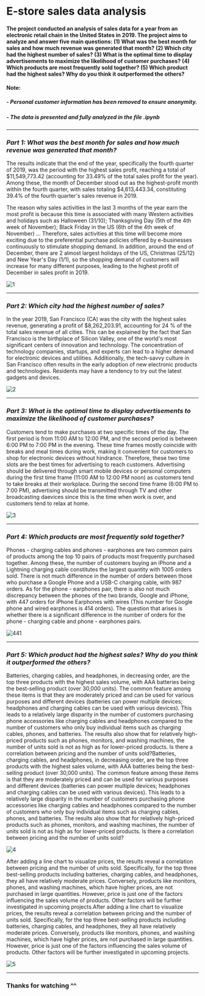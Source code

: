 # E-store sales data analysis
#### The project conducted an analysis of sales data for a year from an electronic retail chain in the United States in 2019. The project aims to analyze and answer five main questions: (1) What was the best month for sales and how much revenue was generated that month? (2) Which city had the highest number of sales? (3) What is the optimal time to display advertisements to maximize the likelihood of customer purchases? (4) Which products are most frequently sold together? (5) Which product had the highest sales? Why do you think it outperformed the others?

####   Note:
##### *- Personal customer information has been removed to ensure anonymity.*
##### *- The data is presented and fully analyzed in the file .ipynb*
***
### *Part 1: What was the best month for sales and how much revenue was generated that month?*
The results indicate that the end of the year, specifically the fourth quarter of 2019, was the period with the highest sales profit, reaching a total of $11,549,773.42 (accounting for 33.49% of the total sales profit for the year). Among these, the month of December stood out as the highest-profit month within the fourth quarter, with sales totaling $4,613,443.34, constituting 39.4% of the fourth quarter's sales revenue in 2019.

The reason why sales activities in the last 3 months of the year earn the most profit is because this time is associated with many Western activities and holidays such as Halloween (31/10); Thanksgiving Day (5th of the 4th week of November); Black Friday in the US (6th of the 4th week of November) ... Therefore, sales activities at this time will become more exciting due to the preferential purchase policies offered by e-businesses continuously to stimulate shopping demand. In addition, around the end of December, there are 2 almost largest holidays of the US, Christmas (25/12) and New Year's Day (1/1), so the shopping demand of customers will increase for many different purposes, leading to the highest profit of December in sales profit in 2019.

![1](https://github.com/longlq2002/e-store_sales_data_analysis/assets/91828687/37bc3532-3950-466e-b046-d88652e76d95)
***
### *Part 2: Which city had the highest number of sales?*
In the year 2019, San Francisco (CA) was the city with the highest sales revenue, generating a profit of $8,262,203.91, accounting for 24 % of the total sales revenue of all cities. This can be explained by the fact that San Francisco is the birthplace of Silicon Valley, one of the world's most significant centers of innovation and technology. The concentration of technology companies, startups, and experts can lead to a higher demand for electronic devices and utilities. Additionally, the tech-savvy culture in San Francisco often results in the early adoption of new electronic products and technologies. Residents may have a tendency to try out the latest gadgets and devices.

![2](https://github.com/longlq2002/e-store_sales_data_analysis/assets/91828687/c56876e5-6a8f-4acf-9a00-3c740f5e603f)
***
### *Part 3: What is the optimal time to display advertisements to maximize the likelihood of customer purchases?*
Customers tend to make purchases at two specific times of the day. The first period is from 11:00 AM to 12:00 PM, and the second period is between 6:00 PM to 7:00 PM in the evening. These time frames mostly coincide with breaks and meal times during work, making it convenient for customers to shop for electronic devices without hindrance. Therefore, these two time slots are the best times for advertising to reach customers. Advertising should be delivered through smart mobile devices or personal computers during the first time frame (11:00 AM to 12:00 PM noon) as customers tend to take breaks at their workplace. During the second time frame (6:00 PM to 7:00 PM), advertising should be transmitted through TV and other broadcasting daevices since this is the time when work is over, and customers tend to relax at home.

![3](https://github.com/longlq2002/e-store_sales_data_analysis/assets/91828687/bed66bda-a845-49dc-8e44-a6537389de75)
***
### *Part 4: Which products are most frequently sold together?*
Phones - charging cables and phones - earphones are two common pairs of products among the top 10 pairs of products most frequently purchased together. Among these, the number of customers buying an iPhone and a Lightning charging cable constitutes the largest quantity with 1005 orders sold. There is not much difference in the number of orders between those who purchase a Google Phone and a USB-C charging cable, with 987 orders. As for the phone - earphones pair, there is also not much discrepancy between the phones of the two brands, Google and iPhone, with 447 orders for iPhone Earphones with wires (This number for Google phone and wired earphones is 414 orders). The question that arises is whether there is a significant difference in the number of orders for the phone - charging cable and phone - earphones pairs.

![441](https://github.com/longlq2002/e-store_sales_data_analysis/assets/91828687/c048b5ad-f9e9-470e-9955-df61842ff758)
***
### *Part 5: Which product had the highest sales? Why do you think it outperformed the others?*
Batteries, charging cables, and headphones, in decreasing order, are the top three products with the highest sales volume, with AAA batteries being the best-selling product (over 30,000 units). The common feature among these items is that they are moderately priced and can be used for various purposes and different devices (batteries can power multiple devices; headphones and charging cables can be used with various devices). This leads to a relatively large disparity in the number of customers purchasing phone accessories like charging cables and headphones compared to the number of customers who only buy individual items such as charging cables, phones, and batteries. The results also show that for relatively high-priced products such as phones, monitors, and washing machines, the number of units sold is not as high as for lower-priced products. Is there a correlation between pricing and the number of units sold?Batteries, charging cables, and headphones, in decreasing order, are the top three products with the highest sales volume, with AAA batteries being the best-selling product (over 30,000 units). The common feature among these items is that they are moderately priced and can be used for various purposes and different devices (batteries can power multiple devices; headphones and charging cables can be used with various devices). This leads to a relatively large disparity in the number of customers purchasing phone accessories like charging cables and headphones compared to the number of customers who only buy individual items such as charging cables, phones, and batteries. The results also show that for relatively high-priced products such as phones, monitors, and washing machines, the number of units sold is not as high as for lower-priced products. Is there a correlation between pricing and the number of units sold?


![4](https://github.com/longlq2002/e-store_sales_data_analysis/assets/91828687/602a3bec-4d5e-4206-bb50-7e26e25da2c5)

After adding a line chart to visualize prices, the results reveal a correlation between pricing and the number of units sold. Specifically, for the top three best-selling products including batteries, charging cables, and headphones, they all have relatively moderate prices. Conversely, products like monitors, phones, and washing machines, which have higher prices, are not purchased in large quantities. However, price is just one of the factors influencing the sales volume of products. Other factors will be further investigated in upcoming projects.After adding a line chart to visualize prices, the results reveal a correlation between pricing and the number of units sold. Specifically, for the top three best-selling products including batteries, charging cables, and headphones, they all have relatively moderate prices. Conversely, products like monitors, phones, and washing machines, which have higher prices, are not purchased in large quantities. However, price is just one of the factors influencing the sales volume of products. Other factors will be further investigated in upcoming projects.

![5](https://github.com/longlq2002/e-store_sales_data_analysis/assets/91828687/a205f4d7-5776-447f-9744-868b8514ca28)
***
### Thanks for watching ^^
